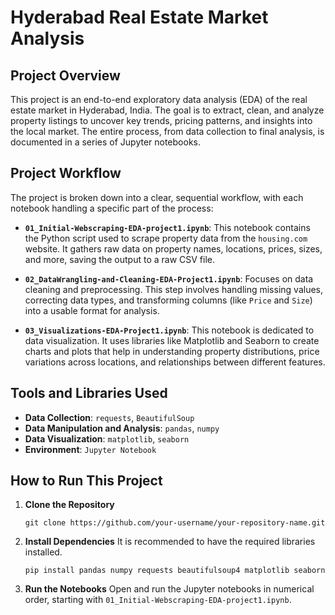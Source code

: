 # Hyderabad Real Estate Market Analysis

## Project Overview

This project is an end-to-end exploratory data analysis (EDA) of the real estate market in Hyderabad, India. The goal is to extract, clean, and analyze property listings to uncover key trends, pricing patterns, and insights into the local market. The entire process, from data collection to final analysis, is documented in a series of Jupyter notebooks.

## Project Workflow

The project is broken down into a clear, sequential workflow, with each notebook handling a specific part of the process:

*   **`01_Initial-Webscraping-EDA-project1.ipynb`**: This notebook contains the Python script used to scrape property data from the `housing.com` website. It gathers raw data on property names, locations, prices, sizes, and more, saving the output to a raw CSV file.

*   **`02_DataWrangling-and-Cleaning-EDA-Project1.ipynb`**: Focuses on data cleaning and preprocessing. This step involves handling missing values, correcting data types, and transforming columns (like `Price` and `Size`) into a usable format for analysis.

*   **`03_Visualizations-EDA-Project1.ipynb`**: This notebook is dedicated to data visualization. It uses libraries like Matplotlib and Seaborn to create charts and plots that help in understanding property distributions, price variations across locations, and relationships between different features.

## Tools and Libraries Used

- **Data Collection**: `requests`, `BeautifulSoup`
- **Data Manipulation and Analysis**: `pandas`, `numpy`
- **Data Visualization**: `matplotlib`, `seaborn`
- **Environment**: `Jupyter Notebook`

## How to Run This Project

1.  **Clone the Repository**
    ```
    git clone https://github.com/your-username/your-repository-name.git
    ```

2.  **Install Dependencies**
    It is recommended to have the required libraries installed.
    ```
    pip install pandas numpy requests beautifulsoup4 matplotlib seaborn
    ```

3.  **Run the Notebooks**
    Open and run the Jupyter notebooks in numerical order, starting with `01_Initial-Webscraping-EDA-project1.ipynb`.
